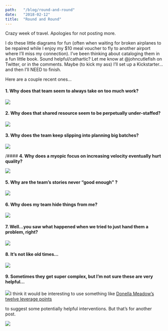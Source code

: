 ```yaml
---
path:	"/blog/round-and-round"
date:	"2018-02-12"
title:	"Round and Round"
---
```


Crazy week of travel. Apologies for not posting more.

I do these little diagrams for fun (often when waiting for broken airplanes to be repaired while I enjoy my $10 meal voucher to fly to another airport where I’ll miss my connection). I’ve been thinking about cataloging them in a fun little book. Sound helpful/cathartic? Let me know at @johncutlefish on Twitter, or in the comments. Maybe (to kick my ass) I’ll set up a Kickstarter…and then I’ll NEED to finish.

Here are a couple recent ones…

#### **1. Why does that team seem to always take on too much work?**

![](/images/1*tQP_5OeklVmIaqvTv2wm7A@2x.jpeg)

#### **2. Why does that shared resource seem to be perpetually under-staffed?**

![](/images/1*XAYkhUnN6pcD1RrWY-w9iA@2x.jpeg)

#### **3. Why does the team keep slipping into planning big batches?**

![](/images/1*Cr76KXq4ye2tg3d0Dcfipg@2x.jpeg)

/#### **4. Why does a myopic focus on increasing velocity eventually hurt quality?**

![](/images/1*pygjX5-QZ72xV421OzoBvg@2x.jpeg)

#### **5. Why are the team’s stories never “good enough” ?**

![](/images/1*I3I5NNYnpIaOXCZ3NhvQoQ@2x.jpeg)

#### **6. Why does my team hide things from me?**

![](/images/1*SwwX8d-fK7FF7sDQWYovQA@2x.jpeg)

#### 7. Well…you saw what happened when we tried to just hand them a problem, right?

![](/images/1*lTuoFGIb-wMOMdPaMlacbg@2x.jpeg)

#### 8. It’s not like old times…

![](/images/1*ESP_fcfrmxTis752UlsVfA@2x.jpeg)

#### 9. Sometimes they get super complex, but I’m not sure these are very helpful…

![](/images/1*8BvCldlQu1m1LeriLsBcpA@2x.jpeg)I think it would be interesting to use something like [Donella Meadow’s twelve leverage points](https://en.m.wikipedia.org/wiki/Twelve_leverage_points)

 to suggest some potentially helpful interventions. But that’s for another post.

![](/images/1*QLW52Rp4i7I-Ynh-uKzU0Q@2x.jpeg)